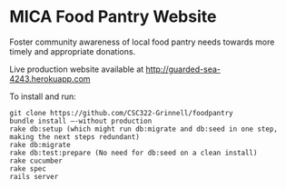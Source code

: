 MICA Food Pantry Website
==========

Foster community awareness of local food pantry needs towards more timely and appropriate donations.

Live production website available at http://guarded-sea-4243.herokuapp.com

To install and run: 

    git clone https://github.com/CSC322-Grinnell/foodpantry
    bundle install –-without production
    rake db:setup (which might run db:migrate and db:seed in one step, making the next steps redundant)
    rake db:migrate 
    rake db:test:prepare (No need for db:seed on a clean install)
    rake cucumber
    rake spec
    rails server

